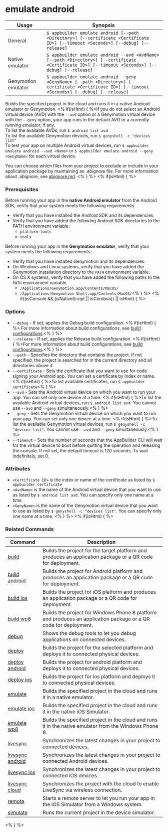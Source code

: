 emulate android
==========

Usage | Synopsis
------|-------
General | `$ appbuilder emulate android [--path <Directory>] [--certificate <Certificate ID>] [--timeout <Seconds>] [--debug] [--release]`
Native emulator | `$ appbuilder emulate android --avd <AvdName> [--path <Directory>] [--certificate <Certificate ID>] [--timeout <Seconds>] [--debug] [--release]`
Genymotion emulator | `$ appbuilder emulate android --geny <GenyName> [--path <Directory>] [--certificate <Certificate ID>] [--timeout <Seconds>] [--debug] [--release]`

Builds the specified project in the cloud and runs it in a native Android emulator or Genymotion. <% if(isHtml) { %>If you do not select an Android virtual device (AVD) with the `--avd` option or a Genymotion virtual device with the `--geny` option, your app runs in the default AVD or a currently running emulator, if any.  
To list the available AVDs, run `$ android list avd`  
To list the available Genymotion devices, run `$ genyshell -c "devices list"`  
To test your app on multiple Android virtual devices, run `$ appbuilder emulate android --avd <Name>` or `$ appbuilder emulate android --geny <GenyName>` for each virtual device.

You can choose which files from your project to exclude or include in your application package by maintaining an .abignore file. For more information about .abignore, see [abignore.md](https://github.com/Icenium/icenium-cli/blob/release/ABIGNORE.md).
<% } %> 
<% if(isHtml) { %>
### Prerequisites
Before running your app in the **native Android emulator** from the Android SDK, verify that your system meets the following requirements.
* Verify that you have installed the Android SDK and its dependencies.
* Verify that you have added the following Android SDK directories to the PATH environment variable:
    * `platform-tools`
    * `tools`

Before running your app in the **Genymotion emulator**, verify that your system meets the following requirements.
* Verify that you have installed Genymotion and its dependencies.
* On Windows and Linux systems, verify that you have added the Genymotion installation directory to the `PATH` environment variable.
* On OS X systems, verify that you have added the following paths to the `PATH` environment variable.
    * `/Applications/Genymotion.app/Contents/MacOS/`
    * `/Applications/Genymotion Shell.app/Contents/MacOS/`<% } %> 
<% if((isConsole && (isNativeScript || isCordova)) || isHtml) { %>
### Options
* `--debug` - If set, applies the Debug build configuration. <% if(isHtml) { %> For more information about build configurations, see [build configurations](http://docs.telerik.com/platform/appbuilder/build-configurations/overview).<% } %>
* `--release` - If set, applies the Release build configuration. <% if(isHtml) { %>For more information about build configurations, see [build configurations](http://docs.telerik.com/platform/appbuilder/build-configurations/overview).<% } %>
* `--path` - Specifies the directory that contains the project. If not specified, the project is searched for in the current directory and all directories above it.
* `--certificate` - Sets the certificate that you want to use for code signing your Android app. You can set a certificate by index or name. <% if(isHtml) { %>To list available certificates, run `$ appbuilder certificate`<% } %> 
* `--avd` - Sets the Android virtual device on which you want to run your app. You can set only one device at a time. <% if(isHtml) { %>To list the available Android virtual devices, run `$ android list avd`. You cannot use `--avd` and `--geny` simultaneously.<% } %> 
* `--geny` - Sets the Genymotion virtual device on which you want to run your app. You can set only one device at a time. <% if(isHtml) { %>To list the available Genymotion virtual devices, run `$ genyshell -c "devices list"`. You cannot use `--avd` and `--geny` simultaneously.<% } %>
* `--timeout` - Sets the number of seconds that the AppBuilder CLI will wait for the virtual device to boot before quitting the operation and releasing the console. If not set, the default timeout is 120 seconds. To wait indefinitely, set 0.

### Attributes
* `<Certificate ID>` is the index or name of the certificate as listed by `$ appbuilder certificate`
* `<AvdName>` is the name of the Android virtual device that you want to use as listed by `$ android list avd`. You can specify only one name at a time.
* `<GenyName>` is the name of the Genymotion virtual device that you want to use as listed by `$ genyshell -c "devices list"`. You can specify only one name at a time.
<% } %>
<% if(isHtml) { %> 
### Related Commands

Command | Description
----------|----------
[build](build.html) | Builds the project for the target platform and produces an application package or a QR code for deployment.
[build android](build-android.html) | Builds the project for Android platform and produces an application package or a QR code for deployment.
[build ios](build-ios.html) | Builds the project for iOS platform and produces an application package or a QR code for deployment.
[build wp8](build-wp8.html) | Builds the project for Windows Phone 8 platform and produces an application package or a QR code for deployment.
[debug](debug.html) | Shows the debug tools to let you debug applications on connected devices.
[deploy](deploy.html) | Builds the project for the selected platform and deploys it to connected physical devices.
[deploy android](deploy-android.html) | Builds the project for android platform and deploys it to connected physical devices.
[deploy ios](deploy-ios.html) | Builds the project for ios platform and deploys it to connected physical devices.
[emulate](emulate.html) | Builds the specified project in the cloud and runs it in a native emulator.
[emulate ios](emulate-ios.html) | Builds the specified project in the cloud and runs it in the native iOS Simulator.
[emulate wp8](emulate-wp8.html) | Builds the specified project in the cloud and runs it in the native emulator from the Windows Phone 8.
[livesync](livesync.html) | Synchronizes the latest changes in your project to connected devices.
[livesync android](livesync-android.html) | Synchronizes the latest changes in your project to connected Android devices.
[livesync ios](livesync-ios.html) | Synchronizes the latest changes in your project to connected iOS devices.
[livesync cloud](livesync-cloud.html) | Synchronizes the project with the cloud to enable LiveSync via wireless connection.
[remote](remote.html) | Starts a remote server to let you run your app in the iOS Simulator from a Windows system.
[simulate](simulate.html) | Runs the current project in the device simulator.
<% } %>
